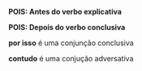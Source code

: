 **POIS: Antes do verbo explicativa** 

**POIS: Depois do verbo conclusiva**

**por isso** é uma conjunção conclusiva

**contudo** é uma conjução adversativa

